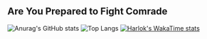 ## Are You Prepared to Fight Comrade
![Anurag's GitHub stats](https://github-readme-stats.vercel.app/api?username=ADmex1&show_icons=true&theme=synthwave)
![Top Langs](https://github-readme-stats.vercel.app/api/top-langs/?username=ADmex1&layout=compact)
[![Harlok's WakaTime stats](https://github-readme-stats.vercel.app/api/wakatime?username=ADmex1)](https://github.com/anuraghazra/github-readme-stats)
